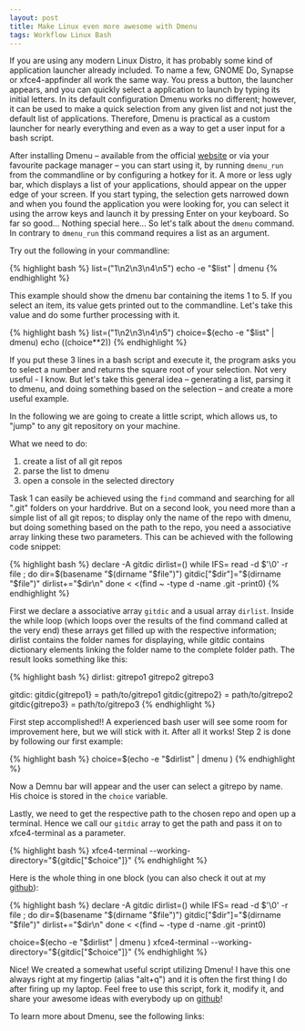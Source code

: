 ```yaml
---
layout: post
title: Make Linux even more awesome with Dmenu
tags: Workflow Linux Bash
---
```


If you are using any modern Linux Distro, it has probably some kind of application launcher already included. To name a few, GNOME Do, Synapse or xfce4-appfinder all work the same way. You press a button, the launcher appears, and you can quickly select a application to launch by typing its initial letters. In its default configuration Dmenu works no different; however, it can be used to make a quick selection from any given list and not just the default list of applications. Therefore, Dmenu is practical as a custom launcher for nearly everything and even as a way to get a user input for a bash script.

After installing Dmenu – available from the official [website](http://tools.suckless.org/dmenu/) or via your favourite package manager – you can start using it, by running `dmenu_run`  from the commandline or by configuring a hotkey for it. A more or less ugly bar, which displays a list of your applications, should appear on the upper edge of your screen. If you start typing, the selection gets narrowed down and when you found the application you were looking for, you can select it using the arrow keys and launch it by pressing Enter on your keyboard.
So far so good... Nothing special here... So let's talk about the `dmenu` command. In contrary to `dmenu_run` this command requires a list as an argument.

Try out the following in your commandline:

{% highlight bash %}
list=("1\n2\n3\n4\n5")
echo -e "$list" | dmenu
{% endhighlight %}

This example should show the dmenu bar containing the items 1 to 5. If you select an item, its value gets printed out to the commandline. Let's take this value and do some further processing with it.

{% highlight bash %}
list=("1\n2\n3\n4\n5")
choice=$(echo -e "$list" | dmenu)
echo $(($choice**2))
{% endhighlight %}

If you put these 3 lines in a bash script and execute it, the program asks you to select a number and returns the square root of your selection. Not very useful - I know. But let's take this general idea – generating a list, parsing it to dmenu, and doing something based on the selection – and create a more useful example.

In the following we are going to create a little script, which allows us, to "jump" to any git repository on your machine.

What we need to do:

1. create a list of all git repos
2. parse the list to dmenu
3. open a console in the selected directory

Task 1 can easily be achieved using the `find` command and searching for all ".git" folders on your harddrive. But on a second look, you need more than a simple list of all git repos; to display only the name of the repo with dmenu, but doing something based on the path to the repo, you need a associative array linking these two parameters.
This can be achieved with the following code snippet:

{% highlight bash %}
declare -A gitdic
dirlist=()
while IFS= read -d $'\0' -r file ; do
   dir=$(basename "$(dirname "$file")")
   gitdic["$dir"]="$(dirname "$file")"
   dirlist+="$dir\n"
 done < <(find ~ -type d -name .git -print0)
{% endhighlight %}

First we declare a associative array `gitdic` and a usual array `dirlist`. Inside the while loop (which loops over the results of the find command called at the very end) these arrays get filled up with the respective information; dirlist contains the folder names for displaying, while gitdic contains dictionary elements linking the folder name to the complete folder path.
The result looks something like this:

{% highlight bash %}
dirlist:
    gitrepo1
    gitrepo2
    gitrepo3

gitdic:
    gitdic{gitrepo1} = path/to/gitrepo1
    gitdic{gitrepo2} = path/to/gitrepo2
    gitdic{gitrepo3} = path/to/gitrepo3
{% endhighlight %}

First step accomplished!! A experienced bash user will see some room for improvement here, but we will stick with it. After all it works!
Step 2 is done by following our first example:

{% highlight bash %}
choice=$(echo -e "$dirlist" | dmenu )
{% endhighlight %}

Now a Demnu bar will appear and the user can select a gitrepo by name. His choice is stored in the `choice` variable.

Lastly, we need to get the respective path to the chosen repo and open up a terminal. Hence we call our `gitdic` array to get the path and pass it on to xfce4-terminal as a parameter.

{% highlight bash %}
xfce4-terminal --working-directory="${gitdic["$choice"]}"
{% endhighlight %}

Here is the whole thing in one block (you can also check it out at my [github](http://www.github.com/)):

{% highlight bash %}
declare -A gitdic
dirlist=()
while IFS= read -d $'\0' -r file ; do
   dir=$(basename "$(dirname "$file")")
   gitdic["$dir"]="$(dirname "$file")"
   dirlist+="$dir\n"
 done < <(find ~ -type d -name .git -print0)

choice=$(echo -e "$dirlist" | dmenu )
xfce4-terminal --working-directory="${gitdic["$choice"]}"
{% endhighlight %}

Nice! We created a somewhat useful script utilizing Dmenu! I have this one always right at my fingertip (alias "alt+q") and it is often the first thing I do after firing up my laptop.
Feel free to use this script, fork it, modify it, and share your awesome ideas with everybody up on [github](http://www.github.com/)!

To learn more about Dmenu, see the following links:
